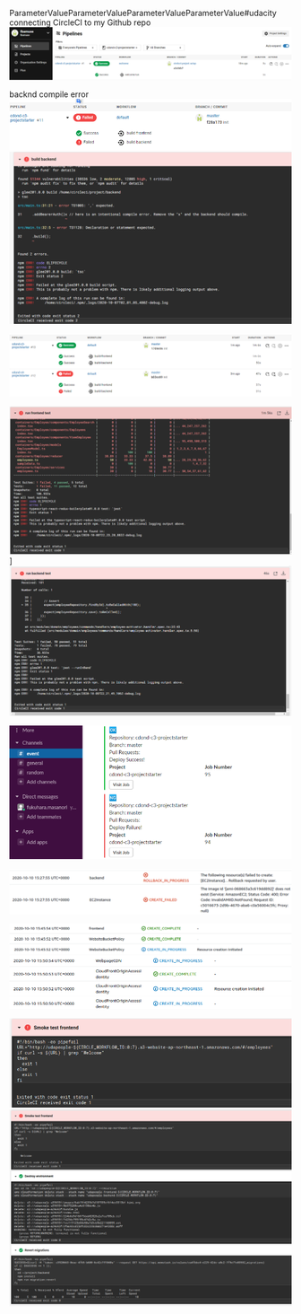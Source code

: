 ParameterValueParameterValueParameterValueParameterValue#udacity  
connecting CircleCI to my Github repo
![](2020-10-06-23-23-09.png)

backnd compile error
![](2020-10-07-11-14-09.png)
![](2020-10-07-11-15-04.png)

![](2020-10-07-11-32-12.png)

![](2020-10-09-07-56-28.png)]
![](2020-10-09-07-57-34.png)

![](2020-10-09-11-42-40.png)

![](2020-10-10-15-42-50.png)

![](2020-10-10-15-48-03.png)
![](2020-10-10-15-56-16.png)

![](2020-10-27-12-28-20.png)
![](2020-10-27-14-08-07.png)



